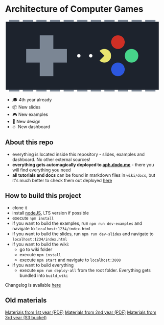 # Architecture of Computer Games

<p align="center">
    <img alt="NI-APH" src="./slides/logo.png" width="500">
</p>

- 🎓 4th year already
- 📦 New slides
- 🎮 New examples
- 🎨 New design
- 🔥 &nbsp;New dashboard 

## About this repo
- everything is located inside this repository - slides, examples and dashboard. No other external sources!
- **everything gets automagically deployed to [aph.dodo.me](https://aph.dodo.me)** - there you will find everything you need
- **all tutorials and docs** can be found in markdown files in `wiki/docs`, but it's much better to check them out deployed [here](https://aph.dodo.me/docs/seminars)

## How to build this project
- clone it
- install [nodeJS](https://nodejs.org/en/download/), LTS version if possible 
- execute `npm install`
- if you want to build the examples, run `npm run dev-examples` and navigate to `localhost:1234/index.html`
- if you want to build the slides, run `npm run dev-slides` and navigate to `localhost:1234/index.html`
- if you want to build the wiki:
  - go to wiki folder
  - execute `npm install`
  - execute `npm start` and navigate to `localhost:3000`
- if you want to build everything
  - execute `npm run deploy-all` from the root folder. Everything gets bundled into `build_wiki` 


Changelog is available [here](./CHANGELOG.md)


## Old materials

[Materials from 1st year (PDF)](https://www.dropbox.com/s/89su9beu24a0m1r/FIT_APH_2017.zip?dl=0)
[Materials from 2nd year (PDF)](https://www.dropbox.com/s/pin6nvqp714hh7x/FIT_APH.zip?dl=0)
[Materials from 3rd year (S3 bucket)](dodoworks.s3-website.eu-central-1.amazonaws.com/)